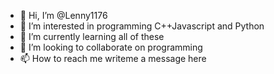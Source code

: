 - 👋 Hi, I’m @Lenny1176
- 👀 I’m interested in programming C++Javascript and Python
- 🌱 I’m currently learning all of these
- 💞️ I’m looking to collaborate on programming
- 📫 How to reach me writeme a message here

<!---
Lenny1176/Lenny1176 is a ✨ special ✨ repository because its `README.md` (this file) appears on your GitHub profile.
You can click the Preview link to take a look at your changes.
--->
